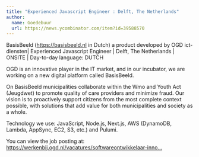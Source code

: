 ```yaml
---
title: "Experienced Javascript Engineer : Delft, The Netherlands"
author:
  name: Goedebuur
  url: https://news.ycombinator.com/item?id=39588570
---
```

BasisBeeld (<a href="https:&#x2F;&#x2F;basisbeeld.nl" rel="nofollow">https:&#x2F;&#x2F;basisbeeld.nl</a> in Dutch) a product developed by OGD ict-diensten| Experienced Javascript Engineer | Delft, The Netherlands | ONSITE | Day-to-day language: DUTCH

OGD is an innovative player in the IT market, and in our incubator, we are working on a new digital platform called BasisBeeld.

On BasisBeeld municipalities collaborate within the Wmo and Youth Act (Jeugdwet) to promote quality of care providers and minimize fraud. Our vision is to proactively support citizens from the most complete context possible, with solutions that add value for both municipalities and society as a whole.

Technology we use: JavaScript, Node.js, Next.js, AWS (DynamoDB, Lambda, AppSync, EC2, S3, etc.) and Pulumi.

You can view the job posting at: <a href="https:&#x2F;&#x2F;werkenbij.ogd.nl&#x2F;vacatures&#x2F;softwareontwikkelaar-innovatieteam" rel="nofollow">https:&#x2F;&#x2F;werkenbij.ogd.nl&#x2F;vacatures&#x2F;softwareontwikkelaar-inno...</a>

